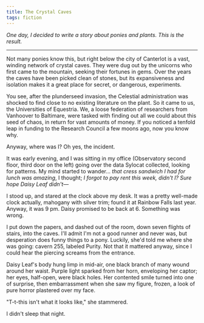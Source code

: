 ```yaml
---
title: The Crystal Caves
tags: fiction
---
```


*One day, I decided to write a story about ponies and plants. This is the result.*

---

Not many ponies know this, but right below the city of Canterlot is a vast, winding network of crystal caves. They were dug out by the unicorns who first came to the mountain, seeking their fortunes in gems. Over the years the caves have been picked clean of stones, but its expansiveness and isolation makes it a great place for secret, or dangerous, experiments.

You see, after the plunderseed invasion, the Celestial administration was shocked to find close to no existing literature on the plant. So it came to us, the Universities of Equestria. We, a loose federation of researchers from Vanhoover to Baltimare, were tasked with finding out all we could about this seed of chaos, in return for vast amounts of money. If you noticed a tenfold leap in funding to the Research Council a few moons ago, now you know why.

Anyway, where was I? Oh yes, the incident.

It was early evening, and I was sitting in my office (Observatory second floor, third door on the left) going over the data Sylocat collected, looking for patterns. My mind started to wander... *that cress sandwich I had for lunch was amazing*, I thought; *I forgot to pay rent this week, didn't I?* *Sure hope Daisy Leaf didn't&mdash;*

I stood up, and stared at the clock above my desk. It was a pretty well-made clock actually, mahogany with silver trim; found it at Rainbow Falls last year. Anyway, it was 9 pm. Daisy promised to be back at 6. Something was wrong.

I put down the papers, and dashed out of the room, down seven flights of stairs, into the caves. I'll admit I'm not a good runner and never was, but desperation does funny things to a pony. Luckily, she'd told me where she was going: cavern 255, labeled Purity. Not that it mattered anyway, since I could hear the piercing screams from the entrance.

Daisy Leaf's body hung limp in mid-air, one black branch of many wound around her waist. Purple light sparked from her horn, enveloping her captor; her eyes, half-open, were black holes. Her contented smile turned into one of surprise, then embarrassment when she saw my figure, frozen, a look of pure horror plastered over my face.

"T-t-this isn't what it looks like," she stammered.

I didn't sleep that night.
